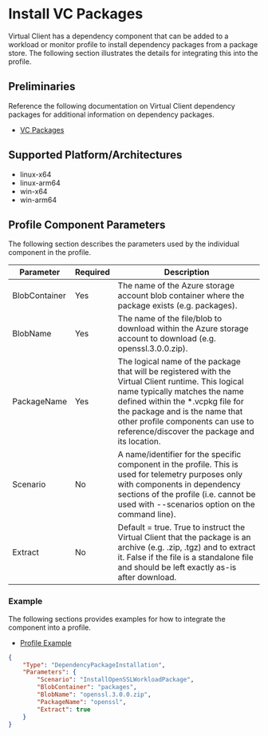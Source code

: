 # Install VC Packages
Virtual Client has a dependency component that can be added to a workload or monitor profile to install dependency packages from a package store. The following section illustrates the
details for integrating this into the profile.

## Preliminaries
Reference the following documentation on Virtual Client dependency packages for additional information on dependency packages.

* [VC Packages](../developing/0040-vc-packages.md)

## Supported Platform/Architectures
* linux-x64
* linux-arm64
* win-x64
* win-arm64

## Profile Component Parameters
The following section describes the parameters used by the individual component in the profile.

| **Parameter** | **Required** | **Description**                                                                                                 |
|---------------|--------------|-----------------------------------------------------------------------------------------------------------------|
| BlobContainer | Yes          | The name of the Azure storage account blob container where the package exists (e.g. packages).                  |
| BlobName      | Yes          | The name of the file/blob to download within the Azure storage account to download (e.g. openssl.3.0.0.zip).    |
| PackageName   | Yes          | The logical name of the package that will be registered with the Virtual Client runtime. This logical name typically matches the name defined within the *.vcpkg file for the package and is the name that other profile components can use to reference/discover the package and its location. |
| Scenario      | No           | A name/identifier for the specific component in the profile. This is used for telemetry purposes only with components in dependency sections of the profile (i.e. cannot be used with --scenarios option on the command line). |
| Extract       | No           | Default = true. True to instruct the Virtual Client that the package is an archive (e.g. .zip, .tgz) and to extract it. False if the file is a standalone file and should be left exactly as-is after download. |

### Example
The following sections provides examples for how to integrate the component into a profile.

* [Profile Example](https://github.com/microsoft/VirtualClient/blob/main/src/VirtualClient/VirtualClient.Main/profiles/PERF-CPU-OPENSSL.json)

<div class="code-section">

```json
{
    "Type": "DependencyPackageInstallation",
    "Parameters": {
        "Scenario": "InstallOpenSSLWorkloadPackage",
        "BlobContainer": "packages",
        "BlobName": "openssl.3.0.0.zip",
        "PackageName": "openssl",
        "Extract": true
    }
}
```
</div>
